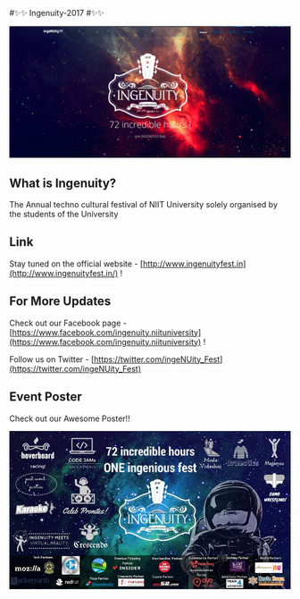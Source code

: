 #✨✨ Ingenuity-2017 #✨✨

<img src ="img/md.png" />


## What is Ingenuity?
The Annual techno cultural festival of NIIT University solely organised by the students of the University

## Link
Stay tuned on the official website - [http://www.ingenuityfest.in](http://www.ingenuityfest.in/) !


## For More Updates
Check out our Facebook page - [https://www.facebook.com/ingenuity.niituniversity](https://www.facebook.com/ingenuity.niituniversity) !

Follow us on Twitter - [https://twitter.com/ingeNUity_Fest](https://twitter.com/ingeNUity_Fest)


## Event Poster 

Check out our Awesome Poster!!

<img src = "img/poster.jpg"/>
